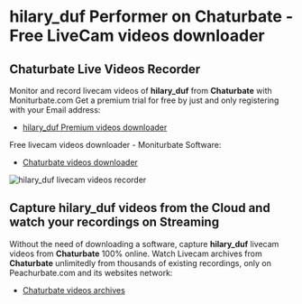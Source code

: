 # hilary_duf Performer on Chaturbate - Free LiveCam videos downloader

## Chaturbate Live Videos Recorder

Monitor and record livecam videos of **hilary_duf** from **Chaturbate** with Moniturbate.com
Get a premium trial for free by just and only registering with your Email address:
* [hilary_duf Premium videos downloader](https://moniturbate.com/request-demo-licence-key.html)

Free livecam videos downloader - Moniturbate Software:
* [Chaturbate videos downloader](https://moniturbate.com/moniturbate-download-software.html)

![hilary_duf livecam videos recorder](https://peachurnet.com/templates/moniturbate-software.png)


## Capture hilary_duf videos from the Cloud and watch your recordings on Streaming

Without the need of downloading a software, capture **hilary_duf** livecam videos from **Chaturbate** 100% online.
Watch Livecam archives from **Chaturbate** unlimitedly from thousands of existing recordings, only on Peachurbate.com and its websites network:
* [Chaturbate videos archives](https://peachurnet.com/)